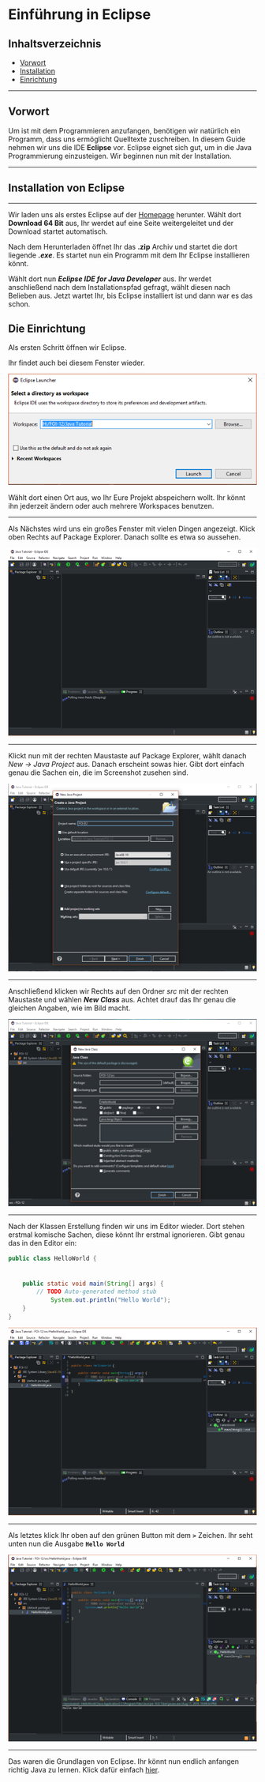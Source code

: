 # Einführung in Eclipse




## Inhaltsverzeichnis


- [Vorwort](#vorwort)
- [Installation](#installation-von-eclipse)
- [Einrichtung](#die-einrichtung)


---


## Vorwort




Um ist mit dem Programmieren anzufangen, benötigen wir natürlich ein Programm, dass uns ermöglicht Quelltexte zuschreiben. In diesem Guide nehmen wir uns die IDE **Eclipse** vor.
Eclipse eignet sich gut, um in die Java Programmierung einzusteigen. Wir beginnen nun mit der Installation. 


---


## Installation von Eclipse


---


Wir laden uns als erstes Eclipse auf der [Homepage](https://www.eclipse.org/downloads/) herunter. Wählt dort **Download 64 Bit** aus, Ihr werdet auf eine Seite weitergeleitet und der Download startet automatisch.


Nach dem Herunterladen öffnet Ihr das **.zip** Archiv und startet die dort liegende ***.exe***.
Es startet nun ein Programm mit dem Ihr Eclipse installieren könnt. 


Wählt dort nun ***Eclipse IDE for Java Developer*** aus. Ihr werdet anschließend nach dem Installationspfad gefragt, wählt diesen nach Belieben aus. Jetzt wartet Ihr, bis Eclipse installiert ist und dann war es das schon. 






## Die Einrichtung


Als ersten Schritt öffnen wir Eclipse.


Ihr findet auch bei diesem Fenster wieder.


![Eclipse Workspace](../../images/Eclipse_First_Start.png)


Wählt dort einen Ort aus, wo Ihr Eure Projekt abspeichern wollt. Ihr könnt ihn jederzeit ändern oder auch mehrere Workspaces benutzen.


---


Als Nächstes wird uns ein großes Fenster mit vielen Dingen angezeigt. Klick oben Rechts auf Package Explorer. Danach sollte es etwa so aussehen.




![Eclipse Project](../../images/Eclipse_Workspace.png)


---


Klickt nun mit der rechten Maustaste auf Package Explorer, wählt danach *New → Java Project* aus. Danach erscheint sowas hier. Gibt dort einfach genau die Sachen ein, die im Screenshot zusehen sind.




![Eclipse Project](../../images/Eclipse_Project.png)


----


Anschließend klicken wir Rechts auf den Ordner *src* mit der rechten Maustaste und wählen ***New Class*** aus. Achtet drauf das Ihr genau die gleichen Angaben, wie im Bild macht.


![Eclipse New Class](../../images/Eclipse_First_Class.png)


---


Nach der Klassen Erstellung finden wir uns im Editor wieder. Dort stehen erstmal komische Sachen, diese könnt Ihr erstmal ignorieren. Gibt genau das in den Editor ein:
```java
public class HelloWorld {


	public static void main(String[] args) {
	    // TODO Auto-generated method stub
            System.out.println("Hello World");
	}
}
```


![Eclipse Main Class](../../images/Eclipse_Main_Class.png)


---




Als letztes klick Ihr oben auf den grünen Button mit dem **`>`** Zeichen. Ihr seht unten nun die Ausgabe **`Hello World`**


![Eclipse Ausgabe](../../images/Eclipse_Output.png)




---


Das waren die Grundlagen von Eclipse. Ihr könnt nun endlich anfangen richtig Java zu lernen. Klick dafür einfach [hier](../Java-Tutorial/1-Unser-Erstes-Programm.md).
